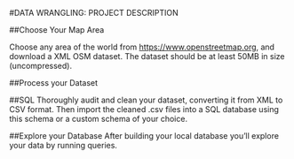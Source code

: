 #DATA WRANGLING: PROJECT DESCRIPTION

##Choose Your Map Area

Choose any area of the world from https://www.openstreetmap.org, and download a XML OSM dataset. The dataset should be at least 50MB in size (uncompressed). 

##Process your Dataset

##SQL
Thoroughly audit and clean your dataset, converting it from XML to CSV format. Then import the cleaned .csv files into a SQL database using this schema or a custom schema of your choice.

##Explore your Database
After building your local database you’ll explore your data by running queries.
